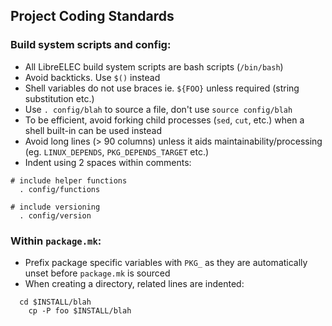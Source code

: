 ## Project Coding Standards

### Build system scripts and config:

* All LibreELEC build system scripts are bash scripts (`/bin/bash`)
* Avoid backticks. Use `$()` instead
* Shell variables do not use braces ie. `${FOO}` unless required (string substitution etc.)
* Use `. config/blah` to source a file, don't use `source config/blah`
* To be efficient, avoid forking child processes (`sed`, `cut`, etc.) when a shell built-in can be used instead
* Avoid long lines (> 90 columns) unless it aids maintainability/processing (eg. `LINUX_DEPENDS`, `PKG_DEPENDS_TARGET` etc.)
* Indent using 2 spaces within comments:
```
# include helper functions
  . config/functions

# include versioning
  . config/version
```

### Within `package.mk`:

* Prefix package specific variables with `PKG_` as they are automatically unset before `package.mk` is sourced
* When creating a directory, related lines are indented:
```
  cd $INSTALL/blah
    cp -P foo $INSTALL/blah
```
